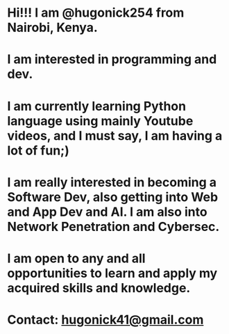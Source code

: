 # Hi!!! I am @hugonick254 from Nairobi, Kenya.
# I am interested in programming and dev.
# I am currently learning Python language using mainly Youtube videos, and I must say, I am having a lot of fun;)
# I am really interested in becoming a Software Dev, also getting into Web and App Dev and AI. I am also into Network Penetration and Cybersec.
# I am open to any and all opportunities to learn and apply my acquired skills and knowledge.
# Contact: hugonick41@gmail.com
